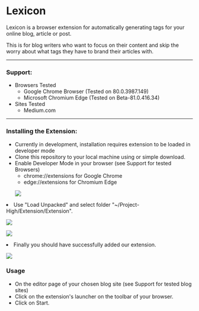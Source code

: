# Lexicon

Lexicon is a browser extension for automatically generating tags for your online blog, article or post.

This is for blog writers who want to focus on their content and skip the worry about what tags they have to brand their articles with.

 ---
### Support:
<ul>
<li>Browsers Tested
 <ul>
  <li>Google Chrome Browser (Tested on 80.0.3987.149)</li>
  <li>Microsoft Chromium Edge (Tested on Beta-81.0.416.34)</li>
 </ul>
</li>
<li>Sites Tested
 <ul>
  <li>Medium.com</li>
 </ul>
</li>
</ul>

---
### Installing the Extension:
<ul>
 <li>Currently in development, installation requires extension to be loaded in developer mode</li>
 <li>Clone this repository to your local machine using or simple download.</li>
 <li>Enable Developer Mode in your browser (see Support for tested Browsers)
  <ul>
   <li>chrome://extensions for Google Chrome</li>
   <li>edge://extensions for Chromium Edge</li>
  </ul>
 
 ![](https://i.ibb.co/KGb8D1w/dev-mode.png)

  </li>
  </ul>
 <li>Use "Load Unpacked" and select folder "~/Project-High/Extension/Extension".
 
 ![](https://i.ibb.co/sRDYTQC/load-unpacked.png)

 ![](https://i.ibb.co/5cDb5Tq/load-unpacked-file-select.png)
 </li>
 <li>Finally you should have successfully added our extension.

 ![](https://i.ibb.co/ZJGg43M/confirmation.png)
 </li>


### Usage
<ul>
<li>On the editor page of your chosen blog site (see Support for tested blog sites)</li> 
<li>Click on the extension's launcher on the toolbar of your browser.</li>
<li>Click on Start.</li>
</ul>

